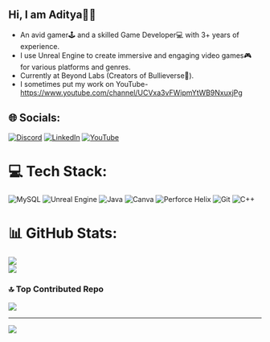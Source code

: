 ## Hi, I am Aditya✌🏻

- An avid gamer🕹️ and a skilled Game Developer💻 with 3+ years of experience.<br/>
- I use Unreal Engine to create immersive and engaging video games🎮 for various platforms and genres.<br/>
- Currently at Beyond Labs (Creators of Bullieverse🐂).<br/>
- I sometimes put my work on YouTube- https://www.youtube.com/channel/UCVxa3vFWipmYtWB9NxuxjPg


## 🌐 Socials:
[![Discord](https://img.shields.io/badge/Discord-%237289DA.svg?logo=discord&logoColor=white)](https://discord.gg/evilx024) [![LinkedIn](https://img.shields.io/badge/LinkedIn-%230077B5.svg?logo=linkedin&logoColor=white)](https://linkedin.com/in/adityathakur2770) [![YouTube](https://img.shields.io/badge/YouTube-%23FF0000.svg?logo=YouTube&logoColor=white)](https://youtube.com/@https://www.youtube.com/channel/UCVxa3vFWipmYtWB9NxuxjPg) 

# 💻 Tech Stack:
![MySQL](https://img.shields.io/badge/mysql-4479A1.svg?style=flat&logo=mysql&logoColor=white) ![Unreal Engine](https://img.shields.io/badge/unrealengine-%23313131.svg?style=flat&logo=unrealengine&logoColor=white) ![Java](https://img.shields.io/badge/java-%23ED8B00.svg?style=flat&logo=openjdk&logoColor=white) ![Canva](https://img.shields.io/badge/Canva-%2300C4CC.svg?style=flat&logo=Canva&logoColor=white) ![Perforce Helix](https://img.shields.io/badge/-PERFORCE%20HELIX-404040?style=flat&logo=Perforce&logoColor=white) ![Git](https://img.shields.io/badge/git-%23F05033.svg?style=flat&logo=git&logoColor=white) ![C++](https://img.shields.io/badge/c++-%2300599C.svg?style=flat&logo=c%2B%2B&logoColor=white)
# 📊 GitHub Stats:
![](https://github-readme-stats.vercel.app/api?username=thakur-adi&theme=tokyonight&hide_border=false&include_all_commits=false&count_private=true)<br/>
![](https://nirzak-streak-stats.vercel.app/?user=thakur-adi&theme=tokyonight&hide_border=false)<br/>
[](https://github-readme-stats.vercel.app/api/top-langs/?username=thakur-adi&theme=tokyonight&hide_border=false&include_all_commits=false&count_private=true&layout=compact)

### 🔝 Top Contributed Repo
![](https://github-contributor-stats.vercel.app/api?username=thakur-adi&limit=5&theme=tokyonight&combine_all_yearly_contributions=true)

---
[![](https://visitcount.itsvg.in/api?id=thakur-adi&icon=0&color=0)](https://visitcount.itsvg.in)

<!-- Proudly created with GPRM ( https://gprm.itsvg.in ) -->

